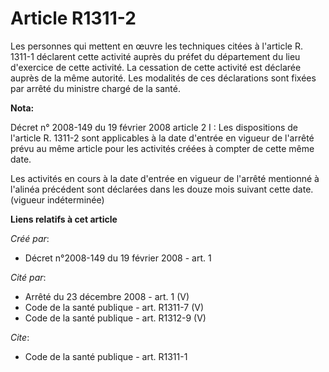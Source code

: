 # Article R1311-2

Les personnes qui mettent en œuvre les techniques citées à l'article R. 1311-1 déclarent cette activité auprès du préfet du
département du lieu d'exercice de cette activité. La cessation de cette activité est déclarée auprès de la même autorité. Les
modalités de ces déclarations sont fixées par arrêté du ministre chargé de la santé.

**Nota:**

Décret n° 2008-149 du 19 février 2008 article 2 I : Les dispositions de l'article R. 1311-2 sont applicables à la date
d'entrée en vigueur de l'arrêté prévu au même article pour les activités créées à compter de cette même date.

Les activités en cours à la date d'entrée en vigueur de l'arrêté mentionné à l'alinéa précédent sont déclarées dans les douze
mois suivant cette date. (vigueur indéterminée)

**Liens relatifs à cet article**

_Créé par_:

  - Décret n°2008-149 du 19 février 2008 - art. 1

_Cité par_:

  - Arrêté du 23 décembre 2008 - art. 1 (V)
  - Code de la santé publique - art. R1311-7 (V)
  - Code de la santé publique - art. R1312-9 (V)

_Cite_:

  - Code de la santé publique - art. R1311-1
